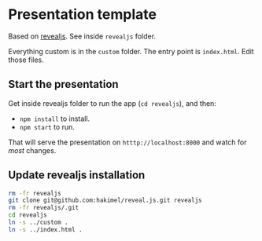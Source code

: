 # Presentation template

Based on [revealjs](https://github.com/hakimel/reveal.js). See inside `revealjs` folder.

Everything custom is in the `custom` folder. The entry point is `index.html`. Edit those files.

## Start the presentation

Get inside revealjs folder to run the app (`cd revealjs`), and then:

* `npm install` to install.
* `npm start` to run.

That will serve the presentation on `htttp://localhost:8000` and watch for _most_ changes.

## Update revealjs installation

```bash
rm -fr revealjs
git clone git@github.com:hakimel/reveal.js.git revealjs
rm -fr revealjs/.git
cd revealjs
ln -s ../custom .
ln -s ../index.html .
```

